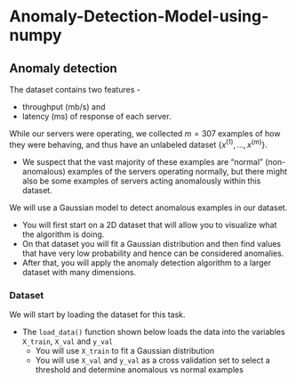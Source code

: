 # Anomaly-Detection-Model-using-numpy

<a name="2"></a>
## Anomaly detection

<a name="2.1"></a>

The dataset contains two features - 
   * throughput (mb/s) and 
   * latency (ms) of response of each server.

While our servers were operating, we collected $m=307$ examples of how they were behaving, and thus have an unlabeled dataset $\{x^{(1)}, \ldots, x^{(m)}\}$. 
* We suspect that the vast majority of these examples are “normal” (non-anomalous) examples of the servers operating normally, but there might also be some examples of servers acting anomalously within this dataset.

We will use a Gaussian model to detect anomalous examples in our
dataset. 
* You will first start on a 2D dataset that will allow you to visualize what the algorithm is doing.
* On that dataset you will fit a Gaussian distribution and then find values that have very low probability and hence can be considered anomalies. 
* After that, you will apply the anomaly detection algorithm to a larger dataset with many dimensions. 

<a name="2.2"></a>
### Dataset

We will start by loading the dataset for this task. 
- The `load_data()` function shown below loads the data into the variables `X_train`, `X_val` and `y_val` 
    - You will use `X_train` to fit a Gaussian distribution 
    - You will use `X_val` and `y_val` as a cross validation set to select a threshold and determine anomalous vs normal examples
